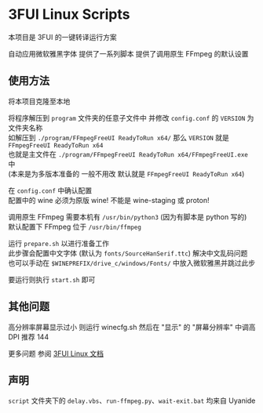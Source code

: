 # 3FUI Linux Scripts

本项目是 3FUI 的一键转译运行方案

自动应用微软雅黑字体 提供了一系列脚本 提供了调用原生 FFmpeg 的默认设置

## 使用方法

将本项目克隆至本地

将程序解压到 `program` 文件夹的任意子文件中 并修改 `config.conf` 的 `VERSION` 为文件夹名称 <br>
如解压到 `./program/FFmpegFreeUI ReadyToRun x64/` 那么 `VERSION` 就是 `FFmpegFreeUI ReadyToRun x64` <br>
也就是主文件在 `./program/FFmpegFreeUI ReadyToRun x64/FFmpegFreeUI.exe` 中 <br>
(本来是为多版本准备的 一般不用改 默认就是 `FFmpegFreeUI ReadyToRun x64`)

在 `config.conf` 中确认配置 <br>
配置中的 wine 必须为原版 wine! 不能是 wine-staging 或 proton!

调用原生 FFmpeg 需要本机有 `/usr/bin/python3` (因为有脚本是 python 写的) <br>
默认配置下 FFmpeg 位于 `/usr/bin/ffmpeg`

运行 `prepare.sh` 以进行准备工作 <br>
此步骤会配置中文字体 (默认为 `fonts/SourceHanSerif.ttc`) 解决中文乱码问题<br>
也可以手动在 `$WINEPREFIX/drive_c/windows/Fonts/` 中放入微软雅黑并跳过此步

要运行则执行 `start.sh` 即可

## 其他问题

高分辨率屏幕显示过小 则运行 winecfg.sh 然后在 "显示" 的 "屏幕分辨率" 中调高 DPI 推荐 144

更多问题 参阅 [3FUI Linux 文档](https://github.com/Lake1059/FFmpegFreeUI/blob/main/doc/linux.md)

## 声明

`script` 文件夹下的 `delay.vbs`、`run-ffmpeg.py`、`wait-exit.bat` 均来自 Uyanide
